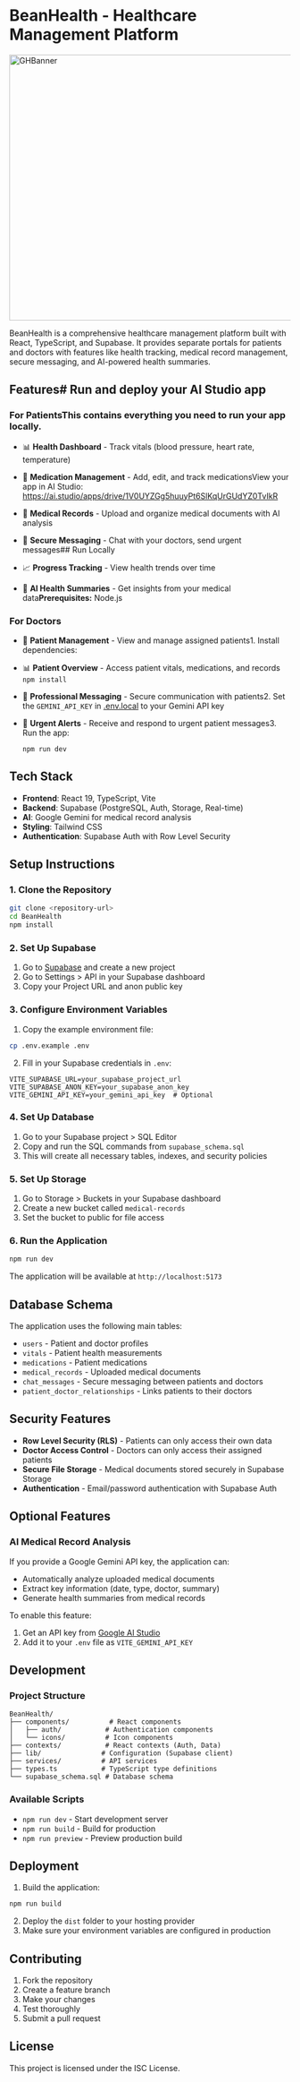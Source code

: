 # BeanHealth - Healthcare Management Platform<div align="center">

<img width="1200" height="475" alt="GHBanner" src="https://github.com/user-attachments/assets/0aa67016-6eaf-458a-adb2-6e31a0763ed6" />

BeanHealth is a comprehensive healthcare management platform built with React, TypeScript, and Supabase. It provides separate portals for patients and doctors with features like health tracking, medical record management, secure messaging, and AI-powered health summaries.</div>



## Features# Run and deploy your AI Studio app



### For PatientsThis contains everything you need to run your app locally.

- 📊 **Health Dashboard** - Track vitals (blood pressure, heart rate, temperature)

- 💊 **Medication Management** - Add, edit, and track medicationsView your app in AI Studio: https://ai.studio/apps/drive/1V0UYZGg5huuyPt6SlKqUrGUdYZ0TvIkR

- 📄 **Medical Records** - Upload and organize medical documents with AI analysis

- 💬 **Secure Messaging** - Chat with your doctors, send urgent messages## Run Locally

- 📈 **Progress Tracking** - View health trends over time

- 🔔 **AI Health Summaries** - Get insights from your medical data**Prerequisites:**  Node.js



### For Doctors

- 👥 **Patient Management** - View and manage assigned patients1. Install dependencies:

- 📊 **Patient Overview** - Access patient vitals, medications, and records   `npm install`

- 💬 **Professional Messaging** - Secure communication with patients2. Set the `GEMINI_API_KEY` in [.env.local](.env.local) to your Gemini API key

- 🚨 **Urgent Alerts** - Receive and respond to urgent patient messages3. Run the app:

   `npm run dev`

## Tech Stack

- **Frontend**: React 19, TypeScript, Vite
- **Backend**: Supabase (PostgreSQL, Auth, Storage, Real-time)
- **AI**: Google Gemini for medical record analysis
- **Styling**: Tailwind CSS
- **Authentication**: Supabase Auth with Row Level Security

## Setup Instructions

### 1. Clone the Repository
```bash
git clone <repository-url>
cd BeanHealth
npm install
```

### 2. Set Up Supabase

1. Go to [Supabase](https://supabase.com) and create a new project
2. Go to Settings > API in your Supabase dashboard
3. Copy your Project URL and anon public key

### 3. Configure Environment Variables

1. Copy the example environment file:
```bash
cp .env.example .env
```

2. Fill in your Supabase credentials in `.env`:
```env
VITE_SUPABASE_URL=your_supabase_project_url
VITE_SUPABASE_ANON_KEY=your_supabase_anon_key
VITE_GEMINI_API_KEY=your_gemini_api_key  # Optional
```

### 4. Set Up Database

1. Go to your Supabase project > SQL Editor
2. Copy and run the SQL commands from `supabase_schema.sql`
3. This will create all necessary tables, indexes, and security policies

### 5. Set Up Storage

1. Go to Storage > Buckets in your Supabase dashboard
2. Create a new bucket called `medical-records`
3. Set the bucket to public for file access

### 6. Run the Application

```bash
npm run dev
```

The application will be available at `http://localhost:5173`

## Database Schema

The application uses the following main tables:
- `users` - Patient and doctor profiles
- `vitals` - Patient health measurements
- `medications` - Patient medications
- `medical_records` - Uploaded medical documents
- `chat_messages` - Secure messaging between patients and doctors
- `patient_doctor_relationships` - Links patients to their doctors

## Security Features

- **Row Level Security (RLS)** - Patients can only access their own data
- **Doctor Access Control** - Doctors can only access their assigned patients
- **Secure File Storage** - Medical documents stored securely in Supabase Storage
- **Authentication** - Email/password authentication with Supabase Auth

## Optional Features

### AI Medical Record Analysis
If you provide a Google Gemini API key, the application can:
- Automatically analyze uploaded medical documents
- Extract key information (date, type, doctor, summary)
- Generate health summaries from medical records

To enable this feature:
1. Get an API key from [Google AI Studio](https://makersuite.google.com/app/apikey)
2. Add it to your `.env` file as `VITE_GEMINI_API_KEY`

## Development

### Project Structure
```
BeanHealth/
├── components/          # React components
│   ├── auth/           # Authentication components
│   └── icons/          # Icon components
├── contexts/           # React contexts (Auth, Data)
├── lib/               # Configuration (Supabase client)
├── services/          # API services
├── types.ts           # TypeScript type definitions
└── supabase_schema.sql # Database schema
```

### Available Scripts
- `npm run dev` - Start development server
- `npm run build` - Build for production
- `npm run preview` - Preview production build

## Deployment

1. Build the application:
```bash
npm run build
```

2. Deploy the `dist` folder to your hosting provider
3. Make sure your environment variables are configured in production

## Contributing

1. Fork the repository
2. Create a feature branch
3. Make your changes
4. Test thoroughly
5. Submit a pull request

## License

This project is licensed under the ISC License.
